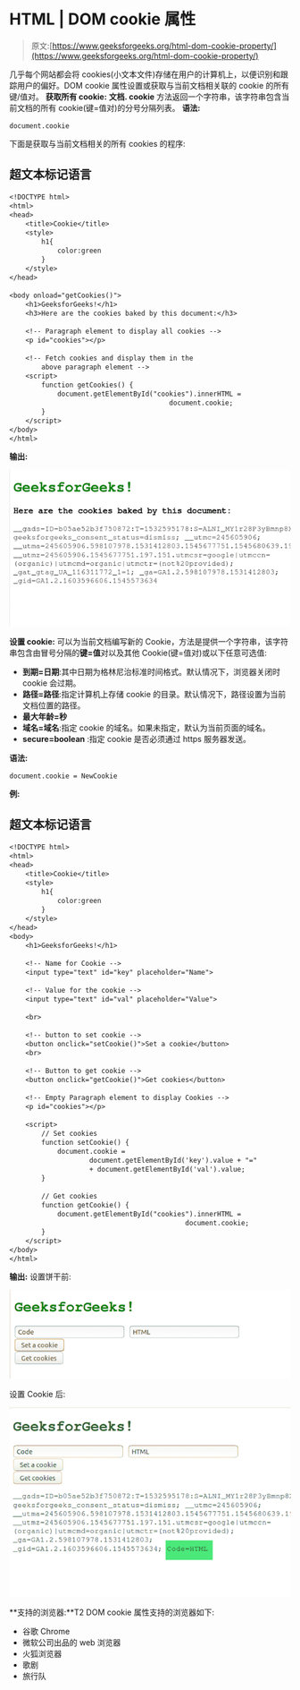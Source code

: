 # HTML | DOM cookie 属性

> 原文:[https://www.geeksforgeeks.org/html-dom-cookie-property/](https://www.geeksforgeeks.org/html-dom-cookie-property/)

几乎每个网站都会将 cookies(小文本文件)存储在用户的计算机上，以便识别和跟踪用户的偏好。DOM cookie 属性设置或获取与当前文档相关联的 cookie 的所有键/值对。
**获取所有 cookie:**
**文档. cookie** 方法返回一个字符串，该字符串包含当前文档的所有 cookie(键=值对)的分号分隔列表。
**语法:**

```
document.cookie
```

下面是获取与当前文档相关的所有 cookies 的程序:

## 超文本标记语言

```
<!DOCTYPE html>
<html>
<head>
    <title>Cookie</title>
    <style>
        h1{
            color:green
        }
    </style>
</head>

<body onload="getCookies()">
    <h1>GeeksforGeeks!</h1>
    <h3>Here are the cookies baked by this document:</h3>

    <!-- Paragraph element to display all cookies -->
    <p id="cookies"></p>

    <!-- Fetch cookies and display them in the
        above paragraph element -->
    <script>
        function getCookies() {
            document.getElementById("cookies").innerHTML =
                                        document.cookie;
        }
    </script>
</body>
</html>                   
```

**输出:**

![](img/ec8d1cd86fae6744fdfbc02dd8490854.png)

**设置 cookie:**
可以为当前文档编写新的 Cookie，方法是提供一个字符串，该字符串包含由冒号分隔的**键=值**对以及其他 Cookie(键=值对)或以下任意可选值:

*   **到期=日期**:其中日期为格林尼治标准时间格式。默认情况下，浏览器关闭时 cookie 会过期。
*   **路径=路径**:指定计算机上存储 cookie 的目录。默认情况下，路径设置为当前文档位置的路径。
*   **最大年龄=秒**
*   **域名=域名**:指定 cookie 的域名。如果未指定，默认为当前页面的域名。
*   **secure=boolean** :指定 cookie 是否必须通过 https 服务器发送。

**语法:**

```
document.cookie = NewCookie
```

**例:**

## 超文本标记语言

```
<!DOCTYPE html>
<html>
<head>
    <title>Cookie</title>
    <style>
        h1{
            color:green
        }
    </style>
</head>
<body>
    <h1>GeeksforGeeks!</h1>

    <!-- Name for Cookie -->
    <input type="text" id="key" placeholder="Name">

    <!-- Value for the cookie -->
    <input type="text" id="val" placeholder="Value">

    <br>

    <!-- button to set cookie -->
    <button onclick="setCookie()">Set a cookie</button>
    <br>

    <!-- Button to get cookie -->
    <button onclick="getCookie()">Get cookies</button>

    <!-- Empty Paragraph element to display Cookies -->
    <p id="cookies"></p>

    <script>
        // Set cookies
        function setCookie() {
            document.cookie =
                    document.getElementById('key').value + "="
                    + document.getElementById('val').value;
        }

        // Get cookies
        function getCookie() {
            document.getElementById("cookies").innerHTML =
                                            document.cookie;
        }
    </script>
</body>
</html>                   
```

**输出:**
设置饼干前:

![](img/b8f617492ad41b14d37ec03d4dd5d461.png)

设置 Cookie 后:

![](img/656c6998cd2643f76d95b694eaf4da45.png)

**支持的浏览器:**T2 DOM cookie 属性支持的浏览器如下:

*   谷歌 Chrome
*   微软公司出品的 web 浏览器
*   火狐浏览器
*   歌剧
*   旅行队